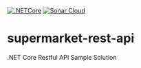 [![.NETCore](https://github.com/hsnsh/supermarket-rest-api/actions/workflows/dotnet.yml/badge.svg)](https://github.com/hsnsh/supermarket-rest-api/actions/workflows/dotnet.yml)
[![Sonar Cloud](https://github.com/hsnsh/supermarket-rest-api/actions/workflows/sonar-cloud.yml/badge.svg)](https://github.com/hsnsh/supermarket-rest-api/actions/workflows/sonar-cloud.yml)

# supermarket-rest-api
.NET Core Restful API Sample Solution
